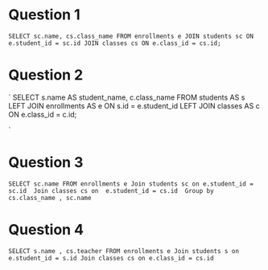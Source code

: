 # Question 1 
`SELECT sc.name, cs.class_name
FROM enrollments e
JOIN students sc ON e.student_id = sc.id
JOIN classes cs ON e.class_id = cs.id;
`

# Question 2 

`
SELECT s.name AS student_name, c.class_name
FROM students AS s
LEFT JOIN enrollments AS e ON s.id = e.student_id
LEFT JOIN classes AS c ON e.class_id = c.id;

`

# Question 3 

`
SELECT sc.name
FROM enrollments e
Join students sc on e.student_id = sc.id 
Join classes cs on  e.student_id = cs.id 
Group by cs.class_name , sc.name 
`


# Question 4 
`
SELECT s.name , cs.teacher
FROM enrollments e
Join students s on e.student_id = s.id
Join classes cs on e.class_id = cs.id
`